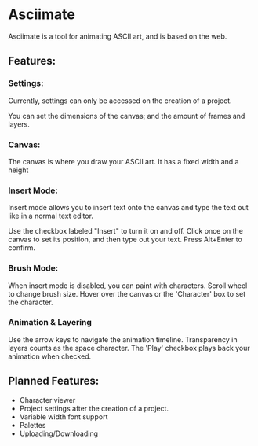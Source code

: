 # Asciimate
Asciimate is a tool for animating ASCII art, and is based on the web.

## Features:
### Settings:
Currently, settings can only be
accessed on the creation of a
project.

You can set the dimensions of the canvas; and the amount of frames and layers.
### Canvas:
The canvas is where you draw your ASCII art. It has a fixed width and a height
### Insert Mode: 
Insert mode allows you to insert text onto the canvas and type the text out like in a normal
text editor.

Use the checkbox labeled "Insert" to turn it on and off. Click once on the canvas to set its position, and then type out your text. Press Alt+Enter to confirm.
### Brush Mode:
When insert mode is disabled, you can paint with characters. Scroll wheel to change brush size. Hover over the canvas or the 'Character' box to set the
character.
### Animation & Layering
Use the arrow keys to navigate the animation timeline. Transparency in layers counts as the space character. The 'Play' checkbox plays back your animation when checked.

## Planned Features:
- Character viewer
- Project settings after the creation of a project.
- Variable width font support
- Palettes
- Uploading/Downloading